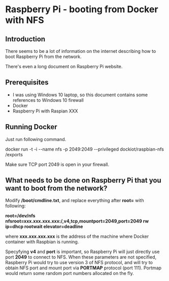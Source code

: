 # Raspberry Pi - booting from Docker with NFS

## Introduction

There seems to be a lot of information on the internet describing how to boot Raspberry Pi from the network.

There's even a long document on Raspberry Pi website.

## Prerequisites

- I was using Windows 10 laptop, so this document contains some references to Windows 10 firewall
- Docker
- Raspberry Pi with Raspian XXX

## Running Docker

Just run following command.

docker run -t -i --name nfs -p 2049:2049 --privileged dockiot/raspbian-nfs /exports

Make sure TCP port 2049 is open in your firewall.

## What needs to be done on Raspberry Pi that you want to boot from the network?

Modify **/boot/cmdline.txt**, and replace everything after **root=** with following:

**root=/dev/nfs nfsroot=xxx.xxx.xxx.xxx:/,v4,tcp,mountport=2049,port=2049 rw ip=dhcp rootwait elevator=deadline**

where **xxx.xxx.xxx.xxx** is the address of the machine where Docker container with Raspbian is running.

Specyfying **v4** and **port** is important, so Raspberry Pi will just directly use port **2049** to connect to NFS.
When these parameters are not specified, Raspberry Pi would try to use version 3 of NFS protocol, and will try to obtain NFS port and mount port via **PORTMAP** protocol (port 111).
Portmap would return some random port numbers allocated on the fly.

